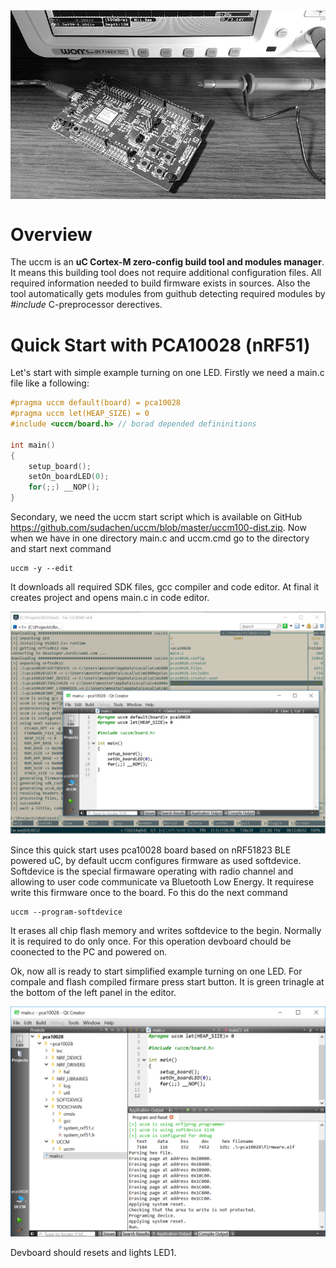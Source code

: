 <img class="padding_20" src="assets/devkit.jpg" width="660px" align="center"/>

# Overview
The uccm is an **uC Cortex-M zero-config build tool and modules manager**. It means this building tool does not require additional configuration files. All required information needed to build firmware exists in sources. Also the tool automatically gets modules from guithub detecting required modules by _#include_ C-preprocessor derectives.

# Quick Start with PCA10028 (nRF51)

Let's start with simple example turning on one LED. Firstly we need a main.c file like a following:
```c 
#pragma uccm default(board) = pca10028
#pragma uccm let(HEAP_SIZE) = 0
#include <uccm/board.h> // borad depended defininitions

int main()
{
    setup_board();
    setOn_boardLED(0);
    for(;;) __NOP();
}
```

Secondary, we need the uccm start script which is available on GitHub https://github.com/sudachen/uccm/blob/master/uccm100-dist.zip. Now when we have in one directory main.c and uccm.cmd go to the directory and start next command 
```
uccm -y --edit
```

It downloads all required SDK files, gcc compiler and code editor. At final it creates project and opens main.c in code editor.

![create new project](assets/create_project.png)

Since this quick start uses pca10028 board based on nRF51823 BLE powered uC, by default uccm configures firmware as used softdevice. Softdevice is the special firmaware operating with radio channel and allowing to user code communicate va Bluetooth Low Energy. It requirese write this firmware once to the board. Fo this do the next command
```
uccm --program-softdevice
```

It erases all chip flash memory and writes softdevice to the begin. Normally it is required to do only once. For this operation devboard chould be coonected to the PC and powered on.

Ok, now all is ready to start simplified example turning on one LED. For compale and flash compiled firmare press start button. It is green trinagle at the bottom of the left panel in the editor. 

![run firmware](assets/run_firmware.png)

Devboard should resets and lights LED1.


